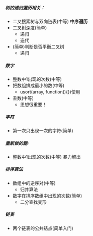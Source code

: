 ##### 树的递归遍历相关：
- 二叉搜索树与双向链表(中等)
  __中序遍历__
- 二叉树深度(简单)
	- 递归
	- 迭代
- (简单)判断是否平衡二叉树
	- 递归


##### 数字
- 整数中1出现的次数(中等)
- 把数组排成最小的数(中等)
	- usort(array, function(){})使用
- 丑数(中等)
	- 思想很重要！


##### 字符
- 第一次只出现一次的字符(简单)


##### 重新做的题:
- 整数中1出现的次数(中等) 
    暴力解出


##### 排序算法
- 数组中的逆序对(中等)
	- 归并算法
- 数字在排序数组中出现的次数(简单)
	- 二分查找变形


##### 链表
- 两个链表的公共结点(简单入门)